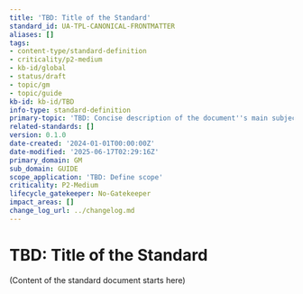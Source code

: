 ```yaml
---
title: 'TBD: Title of the Standard'
standard_id: UA-TPL-CANONICAL-FRONTMATTER
aliases: []
tags:
- content-type/standard-definition
- criticality/p2-medium
- kb-id/global
- status/draft
- topic/gm
- topic/guide
kb-id: kb-id/TBD
info-type: standard-definition
primary-topic: 'TBD: Concise description of the document''s main subject or purpose.'
related-standards: []
version: 0.1.0
date-created: '2024-01-01T00:00:00Z'
date-modified: '2025-06-17T02:29:16Z'
primary_domain: GM
sub_domain: GUIDE
scope_application: 'TBD: Define scope'
criticality: P2-Medium
lifecycle_gatekeeper: No-Gatekeeper
impact_areas: []
change_log_url: ../changelog.md
---
```

# TBD: Title of the Standard

(Content of the standard document starts here)
